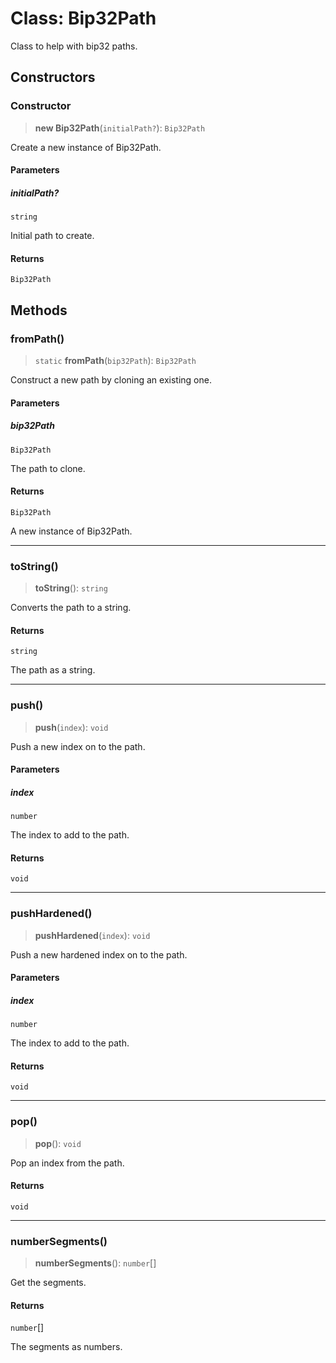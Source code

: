 # Class: Bip32Path

Class to help with bip32 paths.

## Constructors

### Constructor

> **new Bip32Path**(`initialPath?`): `Bip32Path`

Create a new instance of Bip32Path.

#### Parameters

##### initialPath?

`string`

Initial path to create.

#### Returns

`Bip32Path`

## Methods

### fromPath()

> `static` **fromPath**(`bip32Path`): `Bip32Path`

Construct a new path by cloning an existing one.

#### Parameters

##### bip32Path

`Bip32Path`

The path to clone.

#### Returns

`Bip32Path`

A new instance of Bip32Path.

***

### toString()

> **toString**(): `string`

Converts the path to a string.

#### Returns

`string`

The path as a string.

***

### push()

> **push**(`index`): `void`

Push a new index on to the path.

#### Parameters

##### index

`number`

The index to add to the path.

#### Returns

`void`

***

### pushHardened()

> **pushHardened**(`index`): `void`

Push a new hardened index on to the path.

#### Parameters

##### index

`number`

The index to add to the path.

#### Returns

`void`

***

### pop()

> **pop**(): `void`

Pop an index from the path.

#### Returns

`void`

***

### numberSegments()

> **numberSegments**(): `number`[]

Get the segments.

#### Returns

`number`[]

The segments as numbers.

